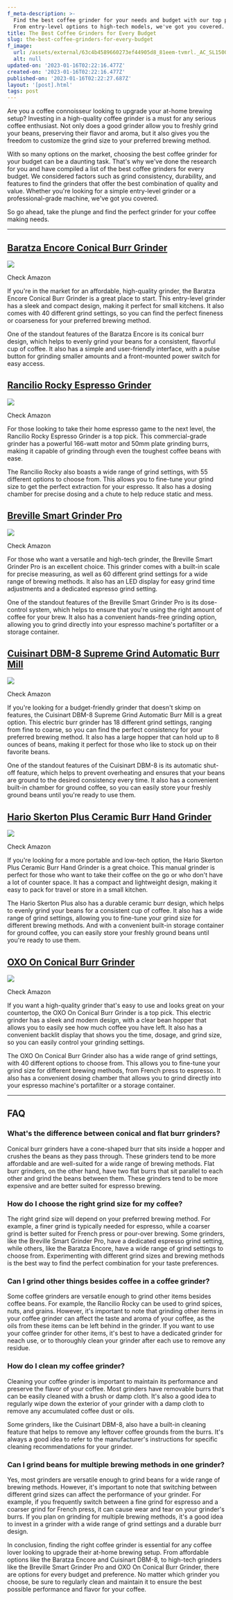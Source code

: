 ```yaml
---
f_meta-description: >-
  Find the best coffee grinder for your needs and budget with our top picks.
  From entry-level options to high-tech models, we've got you covered.
title: The Best Coffee Grinders for Every Budget
slug: the-best-coffee-grinders-for-every-budget
f_image:
  url: /assets/external/63c4b4589660273ef44905d8_81eem-tvmrl._AC_SL1500_.webp
  alt: null
updated-on: '2023-01-16T02:22:16.477Z'
created-on: '2023-01-16T02:22:16.477Z'
published-on: '2023-01-16T02:22:27.687Z'
layout: '[post].html'
tags: post
---
```


Are you a coffee connoisseur looking to upgrade your at-home brewing setup? Investing in a high-quality coffee grinder is a must for any serious coffee enthusiast. Not only does a good grinder allow you to freshly grind your beans, preserving their flavor and aroma, but it also gives you the freedom to customize the grind size to your preferred brewing method.

With so many options on the market, choosing the best coffee grinder for your budget can be a daunting task. That's why we've done the research for you and have compiled a list of the best coffee grinders for every budget. We considered factors such as grind consistency, durability, and features to find the grinders that offer the best combination of quality and value. Whether you're looking for a simple entry-level grinder or a professional-grade machine, we've got you covered.

So go ahead, take the plunge and find the perfect grinder for your coffee making needs.

<hr>

[Baratza Encore Conical Burr Grinder](https://www.amazon.com/Baratza-Encore-Conical-Coffee-Grinder/dp/B007F183LK/ref=sr_1_2?crid=2BLSCPCV5SL7R&keywords=Baratza+Encore+Conical+Burr+Grinder&qid=1672502270&sprefix=baratza+encore+conical+burr+grinder%2Caps%2C169&sr=8-2&ufe=app_do%3Aamzn1.fos.f5122f16-c3e8-4386-bf32-63e904010ad0)
--------------------------------------------------------------------------------------------------------------------------------------------------------------------------------------------------------------------------------------------------------------------------------------------------------------------------------------

![](/assets/external/63c4b45f313720bf0172bbf0_711jskbas2l._AC_SY879_.jpg)

<a class="inline-button">Check Amazon</a>

If you're in the market for an affordable, high-quality grinder, the Baratza Encore Conical Burr Grinder is a great place to start. This entry-level grinder has a sleek and compact design, making it perfect for small kitchens. It also comes with 40 different grind settings, so you can find the perfect fineness or coarseness for your preferred brewing method.

One of the standout features of the Baratza Encore is its conical burr design, which helps to evenly grind your beans for a consistent, flavorful cup of coffee. It also has a simple and user-friendly interface, with a pulse button for grinding smaller amounts and a front-mounted power switch for easy access.

[Rancilio Rocky Espresso Grinder](https://www.amazon.com/Rancilio-HSD-ROC-SD-Espresso-Coffee-Grinder/dp/B00H1OUW24/ref=sr_1_3?crid=3PVHPZRYJ8OSD&keywords=Rancilio+Rocky+Espresso+Grinder&qid=1672502258&sprefix=rancilio+rocky+espresso+grinder%2Caps%2C174&sr=8-3&ufe=app_do%3Aamzn1.fos.c3015c4a-46bb-44b9-81a4-dc28e6d374b3)
--------------------------------------------------------------------------------------------------------------------------------------------------------------------------------------------------------------------------------------------------------------------------------------------------------------------------------

![](/assets/external/63c4b479ba93d409ab942dad_41pzbjvygxl._AC_.jpg)

<a class="inline-button">Check Amazon</a>

For those looking to take their home espresso game to the next level, the Rancilio Rocky Espresso Grinder is a top pick. This commercial-grade grinder has a powerful 166-watt motor and 50mm plate grinding burrs, making it capable of grinding through even the toughest coffee beans with ease.

The Rancilio Rocky also boasts a wide range of grind settings, with 55 different options to choose from. This allows you to fine-tune your grind size to get the perfect extraction for your espresso. It also has a dosing chamber for precise dosing and a chute to help reduce static and mess.

[Breville Smart Grinder Pro](https://www.amazon.com/Breville-BCG820BSSXL-Grinder-Brushed-Stainless/dp/B00OXGXW8O/ref=sr_1_1?crid=15NCSSLBRY5OI&keywords=Breville+Smart+Grinder+Pro&qid=1672502247&sprefix=breville+smart+grinder+pro%2Caps%2C150&sr=8-1&ufe=app_do%3Aamzn1.fos.f5122f16-c3e8-4386-bf32-63e904010ad0)
--------------------------------------------------------------------------------------------------------------------------------------------------------------------------------------------------------------------------------------------------------------------------------------------------------------------

![](/assets/external/63c4b48f3137204550730bf6_61o5sngm9dl._AC_SX679_.jpg)

<a class="inline-button">Check Amazon</a>

For those who want a versatile and high-tech grinder, the Breville Smart Grinder Pro is an excellent choice. This grinder comes with a built-in scale for precise measuring, as well as 60 different grind settings for a wide range of brewing methods. It also has an LED display for easy grind time adjustments and a dedicated espresso grind setting.

One of the standout features of the Breville Smart Grinder Pro is its dose-control system, which helps to ensure that you're using the right amount of coffee for your brew. It also has a convenient hands-free grinding option, allowing you to grind directly into your espresso machine's portafilter or a storage container.

[Cuisinart DBM-8 Supreme Grind Automatic Burr Mill](https://www.amazon.com/Cuisinart-DBM-8-Supreme-Grind-Automatic/dp/B00018RRRK/ref=sr_1_2?crid=1ERD65UT5ZTQA&keywords=Cuisinart+DBM-8+Supreme+Grind+Automatic+Burr+Mill&qid=1672502236&sprefix=cuisinart+dbm-8+supreme+grind+automatic+burr+mill%2Caps%2C119&sr=8-2&ufe=app_do%3Aamzn1.fos.006c50ae-5d4c-4777-9bc0-4513d670b6bc)
----------------------------------------------------------------------------------------------------------------------------------------------------------------------------------------------------------------------------------------------------------------------------------------------------------------------------------------------------------------------------------

![](/assets/external/63c4b4a431372005e8731e13_61fo2bycv2bel._AC_SY300_SX300_.jpg)

<a class="inline-button">Check Amazon</a>

If you're looking for a budget-friendly grinder that doesn't skimp on features, the Cuisinart DBM-8 Supreme Grind Automatic Burr Mill is a great option. This electric burr grinder has 18 different grind settings, ranging from fine to coarse, so you can find the perfect consistency for your preferred brewing method. It also has a large hopper that can hold up to 8 ounces of beans, making it perfect for those who like to stock up on their favorite beans.

One of the standout features of the Cuisinart DBM-8 is its automatic shut-off feature, which helps to prevent overheating and ensures that your beans are ground to the desired consistency every time. It also has a convenient built-in chamber for ground coffee, so you can easily store your freshly ground beans until you're ready to use them.

[Hario Skerton Plus Ceramic Burr Hand Grinder](https://www.amazon.com/Hario-MSCS-2DTB-Skerton-Ceramic-Grinder/dp/B01LXZACFB/ref=sr_1_1?crid=2VCEZ1DZ07Y0I&keywords=Hario+Skerton+Plus+Ceramic+Burr+Hand+Grinder&qid=1672502218&sprefix=hario+skerton+plus+ceramic+burr+hand+grinder%2Caps%2C188&sr=8-1)
-------------------------------------------------------------------------------------------------------------------------------------------------------------------------------------------------------------------------------------------------------------------------------------------------------

![](/assets/external/63b48538fcd9c9a36eb1ff4f_71vgwhkxdxl.__AC_SX300_SY300_QL70_FMwebp_.webp)

<a class="inline-button">Check Amazon</a>

If you're looking for a more portable and low-tech option, the Hario Skerton Plus Ceramic Burr Hand Grinder is a great choice. This manual grinder is perfect for those who want to take their coffee on the go or who don't have a lot of counter space. It has a compact and lightweight design, making it easy to pack for travel or store in a small kitchen.

The Hario Skerton Plus also has a durable ceramic burr design, which helps to evenly grind your beans for a consistent cup of coffee. It also has a wide range of grind settings, allowing you to fine-tune your grind size for different brewing methods. And with a convenient built-in storage container for ground coffee, you can easily store your freshly ground beans until you're ready to use them.

[OXO On Conical Burr Grinder](https://www.amazon.com/OXO-BREW-Conical-Coffee-Grinder/dp/B07CSKGLMM/ref=sr_1_1?crid=BV7PMBTX3IXJ&keywords=OXO+On+Conical+Burr+Grinder&qid=1672502206&sprefix=oxo+on+conical+burr+grinder%2Caps%2C115&sr=8-1&ufe=app_do%3Aamzn1.fos.006c50ae-5d4c-4777-9bc0-4513d670b6bc)
-------------------------------------------------------------------------------------------------------------------------------------------------------------------------------------------------------------------------------------------------------------------------------------------------------

![](/assets/external/63c4b4d3c52a914fa8986e0a_71deug8g7ks._AC_SX679_.jpg)

<a class="inline-button">Check Amazon</a>

If you want a high-quality grinder that's easy to use and looks great on your countertop, the OXO On Conical Burr Grinder is a top pick. This electric grinder has a sleek and modern design, with a clear bean hopper that allows you to easily see how much coffee you have left. It also has a convenient backlit display that shows you the time, dosage, and grind size, so you can easily control your grinding settings.

The OXO On Conical Burr Grinder also has a wide range of grind settings, with 40 different options to choose from. This allows you to fine-tune your grind size for different brewing methods, from French press to espresso. It also has a convenient dosing chamber that allows you to grind directly into your espresso machine's portafilter or a storage container.

<hr>

FAQ
---

### What's the difference between conical and flat burr grinders?

Conical burr grinders have a cone-shaped burr that sits inside a hopper and crushes the beans as they pass through. These grinders tend to be more affordable and are well-suited for a wide range of brewing methods. Flat burr grinders, on the other hand, have two flat burrs that sit parallel to each other and grind the beans between them. These grinders tend to be more expensive and are better suited for espresso brewing.

### How do I choose the right grind size for my coffee?

The right grind size will depend on your preferred brewing method. For example, a finer grind is typically needed for espresso, while a coarser grind is better suited for French press or pour-over brewing. Some grinders, like the Breville Smart Grinder Pro, have a dedicated espresso grind setting, while others, like the Baratza Encore, have a wide range of grind settings to choose from. Experimenting with different grind sizes and brewing methods is the best way to find the perfect combination for your taste preferences.

### Can I grind other things besides coffee in a coffee grinder?

Some coffee grinders are versatile enough to grind other items besides coffee beans. For example, the Rancilio Rocky can be used to grind spices, nuts, and grains. However, it's important to note that grinding other items in your coffee grinder can affect the taste and aroma of your coffee, as the oils from these items can be left behind in the grinder. If you want to use your coffee grinder for other items, it's best to have a dedicated grinder for neach use, or to thoroughly clean your grinder after each use to remove any residue.

### How do I clean my coffee grinder?

Cleaning your coffee grinder is important to maintain its performance and preserve the flavor of your coffee. Most grinders have removable burrs that can be easily cleaned with a brush or damp cloth. It's also a good idea to regularly wipe down the exterior of your grinder with a damp cloth to remove any accumulated coffee dust or oils.

Some grinders, like the Cuisinart DBM-8, also have a built-in cleaning feature that helps to remove any leftover coffee grounds from the burrs. It's always a good idea to refer to the manufacturer's instructions for specific cleaning recommendations for your grinder.

### Can I grind beans for multiple brewing methods in one grinder?

Yes, most grinders are versatile enough to grind beans for a wide range of brewing methods. However, it's important to note that switching between different grind sizes can affect the performance of your grinder. For example, if you frequently switch between a fine grind for espresso and a coarser grind for French press, it can cause wear and tear on your grinder's burrs. If you plan on grinding for multiple brewing methods, it's a good idea to invest in a grinder with a wide range of grind settings and a durable burr design.

In conclusion, finding the right coffee grinder is essential for any coffee lover looking to upgrade their at-home brewing setup. From affordable options like the Baratza Encore and Cuisinart DBM-8, to high-tech grinders like the Breville Smart Grinder Pro and OXO On Conical Burr Grinder, there are options for every budget and preference. No matter which grinder you choose, be sure to regularly clean and maintain it to ensure the best possible performance and flavor for your coffee.

‍
